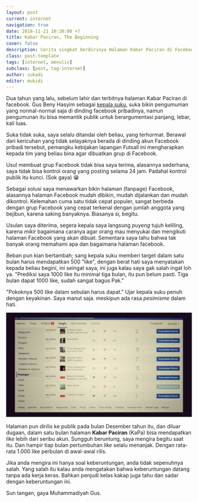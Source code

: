```yaml
---
layout: post
current: internet
navigation: true
date: 2018-11-21 10:30:00 +7
title: Kabar Paciran, The Beginning
cover: false
description: Cerita singkat berdirinya Halaman Kabar Paciran di Facebook
class: post-template
tags: [internet, menulis]
subclass: [post, tag-internet]
author: sukadi
editor: mukidi
---
```


Dua tahun yang lalu, sebelum lahir dan terbitnya halaman Kabar Paciran di facebook. Gus Beny Hasyim sebagai [kepala suku](https://www.paciran.com/author/beny/), suka bikin pengumuman yang normal-normal saja di dinding facebook pribadinya, namun pengumunan itu bisa memantik publik untuk berargumentasi panjang, lebar, kali luas.

Suka tidak suka, saya selalu ditandai oleh beliau, yang terhormat. Berawal dari kericuhan yang tidak selayaknya berada di dinding akun Facebook pribadi tersebut, pemangku kebijakan lapangan Futsall ini mengharapkan kepada tim yang beliau bina agar dibuatkan grup di Facebook.

Usul membuat grup Facebook tidak bisa saya terima, alasannya sederhana, saya tidak bisa kontrol orang yang posting selama 24 jam. Padahal kontrol publik itu kunci. (Sok gaya) 😁

Sebagai solusi saya menawarkan bikin halaman (fanpage) Facebook, alasannya halaman Facebook mudah dibikin, mudah dijalankan dan mudah dikontrol. Kelemahan cuma satu tidak cepat populer, sangat berbeda dengan grup Facebook yang cepat terkenal dengan jumlah anggota yang bejibun, karena saking banyaknya. Biasanya si, begitu.

Usulan saya diterima, segera kepala saya langsung _puyeng_ tujuh keliling, karena _mikir_ bagaimana caranya agar orang mau menyukai dan mengikuti halaman Facebook yang akan dibuat. Sementara saya tahu bahwa tak banyak orang memahami apa dan bagaimana halaman facebook.

Beban pun kian bertambah; sang kepala suku memberi target dalam satu bulan harus mendapatkan 500 "like", dengan berat hati saya menyatakan kepada beliau begini, ini seingat saya, ini juga kalau saya gak salah ingat loh ya. "Prediksi saya 1000 like itu minimal tiga bulan, itu pun belum pasti. Tiga bulan dapat 1000 like, sudah sangat bagus Pak."

"Pokoknya 500 like dalam sebulan harus dapat." Ujar kepala suku penuh dengan keyakinan. Saya manut saja. meskipun ada rasa _pesimisme_ dalam hati.

![Halaman Kabar Paciran](/assets/images/Kabar-Paciran.jpeg)

Halaman pun dirilis ke publik pada bulan Desember tahun itu, dan diluar dugaan, dalam satu bulan halaman **Kabar Paciran** (KaPa) bisa mendapatkan _like_ lebih dari seribu akun. Sungguh beruntung, saya mengira begitu saat itu. Dan hampir tiap bulan pertumbuhan _like_ selalu menanjak. Dengan rata-rata 1.000 like perbulan di awal-awal rilis.

Jika anda mengira ini hanya soal keberuntungan, anda tidak sepenuhnya salah. Yang salah itu kalau anda mengatakan bahwa keberuntungan datang tanpa ada kerja keras. Bahkan penjudi kelas kakap juga tahu dan sadar dengan keberuntungan ini.

Sun tangan, gaya Muhammadiyah Gus.
